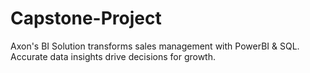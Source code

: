 # Capstone-Project
Axon's BI Solution transforms sales management with PowerBI &amp; SQL. Accurate data insights drive decisions for growth.
